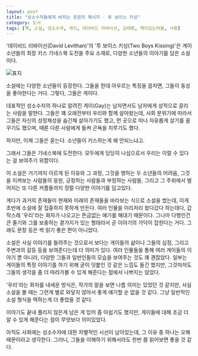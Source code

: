 ```yaml
---
layout: post
title: "성소수자들에게 바치는 응원의 메시지 - 투 보이스 키싱"
category: 도서
tags: [책, 소설, 성소수자, 게이, 데이비드 리바이선, 김태령, 책이있는마을, 서평]
---
```


'데이비드 리바이선(David Levithan)'의
'투 보이스 키싱(Two Boys Kissing)'은
게이 소년들의 최장 키스 기네스북 도전을 주요 소재로,
다양한 소년들의 이야기를 담은 소설이다.

![표지](https://lh3.googleusercontent.com/lDI6VZv-0GNfQikIydemfhw7bwiULyOcg9nHDWbLCXjYvHGCneeU3jrC_TCCQcTVQ_i5pP_4twYIcw=s480)

소설에는 다양한 소년들이 등장한다.
그들을 한데 아우르는 특징을 꼽자면,
그들이 동성을 좋아한다는 거다.
그렇다, 그들은 게이다.

대표적인 성소수자의 하나로 알려진 게이(Gay)는
남자면서도 남자에게 성적으로 끌리는 사람을 말한다.
그들은 꽤 오래전부터 우리와 함께 살아왔는데,
사회 분위기에 따라서
그들은 자신의 성정체성을 숨긴채 살아가기도 했고,
먼 곳으로 떠나 자유롭게 살기를 꿈꾸기도 했으며,
때론 다른 사람에게 들켜 곤욕을 치루기도 했다.

하지만, 이제 그들은 묻는다.
소년들이 키스하는게 왜 안되느냐고.

그래서 그들은 기네스북에 도전한다.
모두에게 당당히 나섬으로서
우리는 이럴 수 있다는 걸 보여주기 위함이다.

이 소설은 거기까지 이르게 된 이유와 그 과정,
그것을 행하는 두 소년들의 어려움,
그것을 지켜보는 사람들의 응원,
긍정하는 사람들과 부정하는 사람들,
그리고 그 주위에서 벌어지는 또 다른 커플들까지
정말 다양한 이야기를 담고있다.

게다가 과거의 존재들이
현재와 미래의 존재들을 바라보는 식으로 소설을 썼는데,
이게 초반에 소설에 잘 집중하지 못하게 만든다.
여러 인물을 이리저리 왔다갔다 하는데다,
갑작스레 '우리'라는 화자가 나오고는 뜬금없는 얘기를 해대기 때문이다.
그나마 다행인건 큰 줄기와 그를 보충하는 곁가지가 있는 형태라서
곧 이야기의 가닥이 잡힌다는 거다.
그래도 문장 등은 썩 읽기 좋은 편이 아니었다.

소설은 사실 이야기를 들려주는 것으로서 보다는
게이들의 삶이나 그들의 심정, 그리고 주변과의 갈등 등을 보여준다는데 더 의미가 있다.
여러 인물들을 통해 여러 게이들의 이야기 뿐 아니라,
다양한 그들과 일반인들의 모습을 보여주는 것도 꽤 괜찮았다.
일부는 게이들의 특정 이야기를 하기 위해 굳이 덧붙인 것 같은 느낌도 들긴 했지만,
그것마저도 그들의 생각을 좀 더 따라가볼 수 있게 해준다는 점에서 나쁘지는 않았다.

'우리'라는 화자를 내세운 방식은,
작가의 말을 보면 나름 의미는 있었던 것 같지만,
사실 소설을 볼 때는 그런게 별로 와닿지 않아서
좋게 얘기할 순 없을 것 같다.
그냥 일반적인 소설 형식을 택하는게 더 좋았을 것 같다.

이야기도 끝내 풀리지 않은게 남은 게 있어 좀 아쉽기도 했지만,
게이들에 대해 조금 더 알 수 있게 해준다는 점이 무엇보다 의미있었다.

아직도 사회에는 성소수자에 대한 차별적인 시선이 남아있는데,
그 이유 중 하나는 오해 때문이라고 생각한다.
그러니, 그들을 이해하기 위해서라도 한번 쯤 읽어보면 좋을 것 같다.
